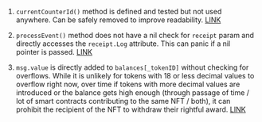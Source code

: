 1. `currentCounterId()` method is defined and tested but not used anywhere.  Can be safely removed to improve readability. [LINK](https://github.com/code-423n4/2022-11-canto/blob/main/CIP-001/src/Turnstile.sol#L61)

2. `processEvent()` method does not have a nil check for `receipt` param and directly accesses the `receipt.Log` attribute. This can panic if a nil pointer is passed. [LINK](https://github.com/code-423n4/2022-11-canto/blob/main/Canto/x/csr/keeper/evm_hooks.go#L108)

3. `msg.value` is directly added to `balances[_tokenID]` without checking for overflows. While it is unlikely for tokens with 18 or less decimal values to overflow right now, over time if tokens with more decimal values are introduced or the balance gets high enough (through passage of time / lot of smart contracts contributing to the same NFT / both), it can prohibit the recipient of the NFT to withdraw their rightful award. [LINK](https://github.com/code-423n4/2022-11-canto/blob/main/CIP-001/src/Turnstile.sol#L151)

